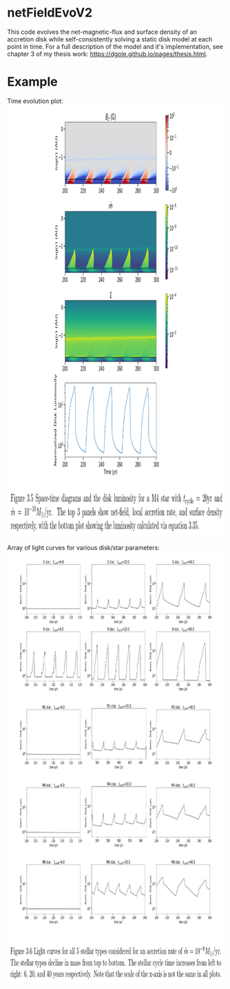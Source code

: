 # netFieldEvoV2

This code evolves the net-magnetic-flux and surface density of an accretion disk while self-consistently solving a static disk model at each point in time.  For a full description of the model and it's implementation, see chapter 3 of my thesis work: https://dgole.github.io/pages/thesis.html.   

#

# Example
Time evolution plot:  
<img src="./demo_spaceTime.png" width="800" height="1000" />

Array of light curves for various disk/star parameters:  
<img src="./demo_lightCurves.png" width="800" height="1000" />

